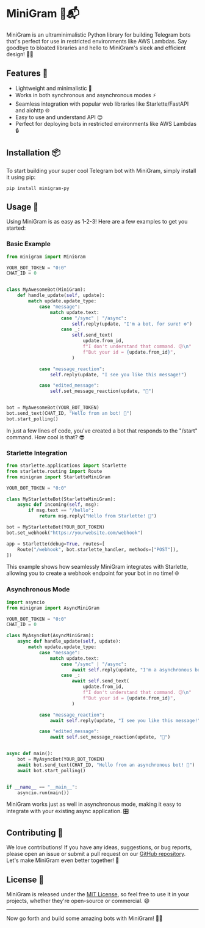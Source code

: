 # MiniGram 🤖📬

MiniGram is an ultraminimalistic Python library for building Telegram bots that's perfect for use in restricted environments like AWS Lambdas. Say goodbye to bloated libraries and hello to MiniGram's sleek and efficient design! 🚀✨

## Features 🌟

-   Lightweight and minimalistic 🍃
-   Works in both synchronous and asynchronous modes ⚡️
-   Seamless integration with popular web libraries like Starlette/FastAPI and aiohttp 🌐
-   Easy to use and understand API 😊
-   Perfect for deploying bots in restricted environments like AWS Lambdas 🔒

## Installation 📦

To start building your super cool Telegram bot with MiniGram, simply install it using pip:

```
pip install minigram-py
```

## Usage 🚀

Using MiniGram is as easy as 1-2-3! Here are a few examples to get you started:

### Basic Example

```python
from minigram import MiniGram

YOUR_BOT_TOKEN = "0:0"
CHAT_ID = 0


class MyAwesomeBot(MiniGram):
    def handle_update(self, update):
        match update.update_type:
            case "message":
                match update.text:
                    case "/sync" | "/async":
                        self.reply(update, "I'm a bot, for sure! ⚙️")
                    case _:
                        self.send_text(
                            update.from_id,
                            f"I don't understand that command. 😕\n"
                            f"But your id = {update.from_id}",
                        )

            case "message_reaction":
                self.reply(update, "I see you like this message!")

            case "edited_message":
                self.set_message_reaction(update, "👀")


bot = MyAwesomeBot(YOUR_BOT_TOKEN)
bot.send_text(CHAT_ID, "Hello from an bot! 🚀")
bot.start_polling()

```

In just a few lines of code, you've created a bot that responds to the "/start" command. How cool is that? 😎

### Starlette Integration

```python
from starlette.applications import Starlette
from starlette.routing import Route
from minigram import StarletteMiniGram

YOUR_BOT_TOKEN = "0:0"

class MyStarletteBot(StarletteMiniGram):
    async def incoming(self, msg):
        if msg.text == "/hello":
            return msg.reply("Hello from Starlette! 👋")

bot = MyStarletteBot(YOUR_BOT_TOKEN)
bot.set_webhook("https://yourwebsite.com/webhook")

app = Starlette(debug=True, routes=[
    Route("/webhook", bot.starlette_handler, methods=["POST"]),
])
```

This example shows how seamlessly MiniGram integrates with Starlette, allowing you to create a webhook endpoint for your bot in no time! 🌐

### Asynchronous Mode

```python
import asyncio
from minigram import AsyncMiniGram

YOUR_BOT_TOKEN = "0:0"
CHAT_ID = 0

class MyAsyncBot(AsyncMiniGram):
    async def handle_update(self, update):
        match update.update_type:
            case "message":
                match update.text:
                    case "/sync" | "/async":
                        await self.reply(update, "I'm a asynchronous bot, for sure! ⚙️")
                    case _:
                        await self.send_text(
                            update.from_id,
                            f"I don't understand that command. 😕\n"
                            f"But your id = {update.from_id}",
                        )

            case "message_reaction":
                await self.reply(update, "I see you like this message!")

            case "edited_message":
                await self.set_message_reaction(update, "👀")


async def main():
    bot = MyAsyncBot(YOUR_BOT_TOKEN)
    await bot.send_text(CHAT_ID, "Hello from an asynchronous bot! 🚀")
    await bot.start_polling()


if __name__ == "__main__":
    asyncio.run(main())
```

MiniGram works just as well in asynchronous mode, making it easy to integrate with your existing async application. 🎛️

## Contributing 🤝

We love contributions! If you have any ideas, suggestions, or bug reports, please open an issue or submit a pull request on our [GitHub repository](https://github.com/bobuk/minigram-py). Let's make MiniGram even better together! 💪

## License 📄

MiniGram is released under the [MIT License](https://opensource.org/licenses/MIT), so feel free to use it in your projects, whether they're open-source or commercial. 😄

---

Now go forth and build some amazing bots with MiniGram! 🎈🤖
